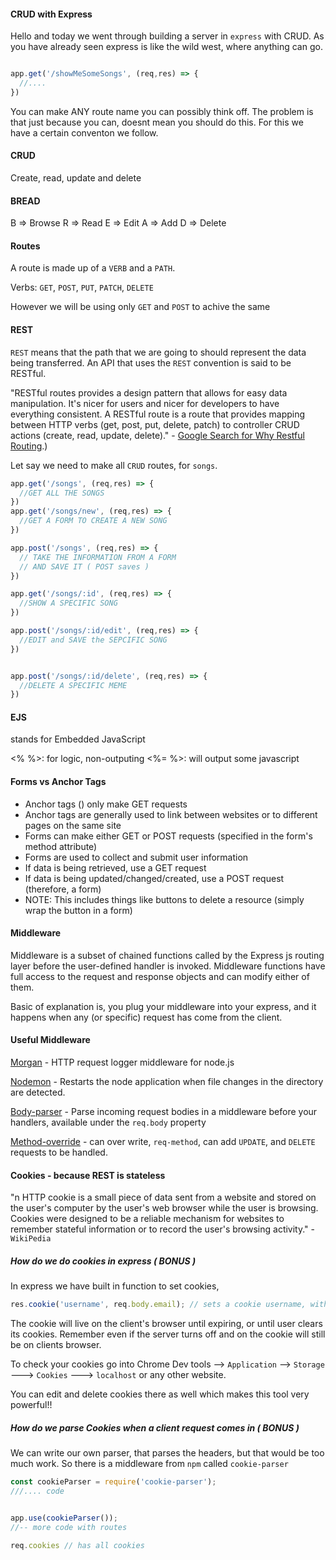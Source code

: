 #### CRUD with Express

Hello and today we went through building a server in `express` with CRUD.
As you have already seen express is like the wild west, where anything can go.

```js

app.get('/showMeSomeSongs', (req,res) => {
  //....
})
```

You can make ANY route name you can possibly think off. The problem is that just because you can, doesnt mean you should do this. For this we have a certain conventon we follow.

#### CRUD

Create, read, update and delete

#### BREAD
B => Browse
R => Read
E => Edit
A => Add
D => Delete

#### Routes

A route is made up of a `VERB` and a `PATH`.

Verbs: `GET`, `POST`, `PUT`, `PATCH`, `DELETE`

However we will be using only `GET` and `POST` to achive the same   

#### REST

`REST` means that the path that we are going to should represent the data being transferred. An API that uses the `REST` convention is said to be RESTful.

"RESTful routes provides a design pattern that allows for easy data manipulation. It's nicer for users and nicer for developers to have everything consistent. A RESTful route is a route that provides mapping between HTTP verbs (get, post, put, delete, patch) to controller CRUD actions (create, read, update, delete)." - [Google Search for Why Restful Routing](https://learn.co/lessons/sinatra-restful-routes-readme#:~:text=RESTful%20routes%20provides%20a%20design,read%2C%20update%2C%20delete).)


Let say we need to make all `CRUD` routes, for `songs`.

```js
app.get('/songs', (req,res) => {
  //GET ALL THE SONGS
})
app.get('/songs/new', (req,res) => {
  //GET A FORM TO CREATE A NEW SONG
})

app.post('/songs', (req,res) => {
  // TAKE THE INFORMATION FROM A FORM
  // AND SAVE IT ( POST saves )
})

app.get('/songs/:id', (req,res) => {
  //SHOW A SPECIFIC SONG
})

app.post('/songs/:id/edit', (req,res) => {
  //EDIT and SAVE the SEPCIFIC SONG
})


app.post('/songs/:id/delete', (req,res) => {
  //DELETE A SPECIFIC MEME
})
```

#### EJS

stands for Embedded JavaScript

<% %>: for logic, non-outputing 
<%= %>: will output some javascript

#### Forms vs Anchor Tags

 - Anchor tags (<a></a>) only make GET requests
- Anchor tags are generally used to link between websites or to different pages on the same site
- Forms can make either GET or POST requests (specified in the form's method attribute)
- Forms are used to collect and submit user information
- If data is being retrieved, use a GET request
- If data is being updated/changed/created, use a POST request (therefore, a form)
- NOTE: This includes things like buttons to delete a resource (simply wrap the button in a form)

#### Middleware

Middleware is a subset of chained functions called by the Express js routing layer before the user-defined handler is invoked. Middleware functions have full access to the request and response objects and can modify either of them.

Basic of explanation is, you plug your middleware into your express, and it happens when any (or specific) request has come from the client.

#### Useful Middleware

[Morgan](https://www.npmjs.com/package/morgan) - HTTP request logger middleware for node.js

[Nodemon](https://www.npmjs.com/package/nodemon?activeTab=readme) - Restarts the node application when file changes in the directory are detected.

[Body-parser](https://www.npmjs.com/package/body-parser) - Parse incoming request bodies in a middleware before your handlers, available under the `req.body` property

[Method-override](https://www.npmjs.com/package/method-override) - can over write, `req-method`, can add `UPDATE`, and `DELETE` requests to be handled.

#### Cookies - because REST is stateless

"n HTTP cookie is a small piece of data sent from a website and stored on the user's computer by the user's web browser while the user is browsing. Cookies were designed to be a reliable mechanism for websites to remember stateful information or to record the user's browsing activity." - `WikiPedia`

##### How do we do cookies in express ( BONUS )

In express we have built in function to set cookies,

```js
res.cookie('username', req.body.email); // sets a cookie username, with value from req.body.email
```
The cookie will live on the client's browser until expiring, or until user clears its cookies. Remember even if the server turns off and on the cookie will still be on clients browser.

To check your cookies go into Chrome Dev tools --> `Application` --> `Storage` ---> `Cookies` ---> `localhost` or any other website.

You can edit and delete cookies there as well which makes this tool very powerful!!

##### How do we parse Cookies when a client request comes in ( BONUS )

We can write our own parser, that parses the headers, but that would be too much work. So there is a middleware from `npm` called `cookie-parser`

```js
const cookieParser = require('cookie-parser');
///.... code


app.use(cookieParser());
//-- more code with routes

req.cookies // has all cookies 
```

